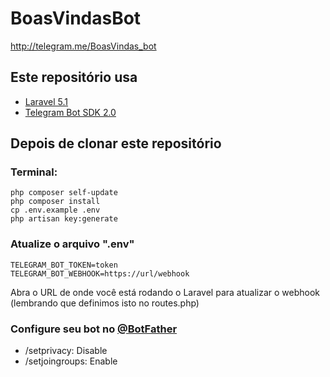 # BoasVindasBot
http://telegram.me/BoasVindas_bot

## Este repositório usa

- [Laravel 5.1](https://github.com/laravel/laravel/tree/5.1)
- [Telegram Bot SDK 2.0](https://github.com/irazasyed/telegram-bot-sdk)

## Depois de clonar este repositório
### Terminal:
```shell
php composer self-update
php composer install
cp .env.example .env
php artisan key:generate
```

### Atualize o arquivo ".env"
```
TELEGRAM_BOT_TOKEN=token
TELEGRAM_BOT_WEBHOOK=https://url/webhook
```

Abra o URL de onde você está rodando o Laravel para atualizar o webhook (lembrando que definimos isto no routes.php)

### Configure seu bot no [@BotFather](https://telegram.me/BotFather)
- /setprivacy: Disable
- /setjoingroups: Enable
